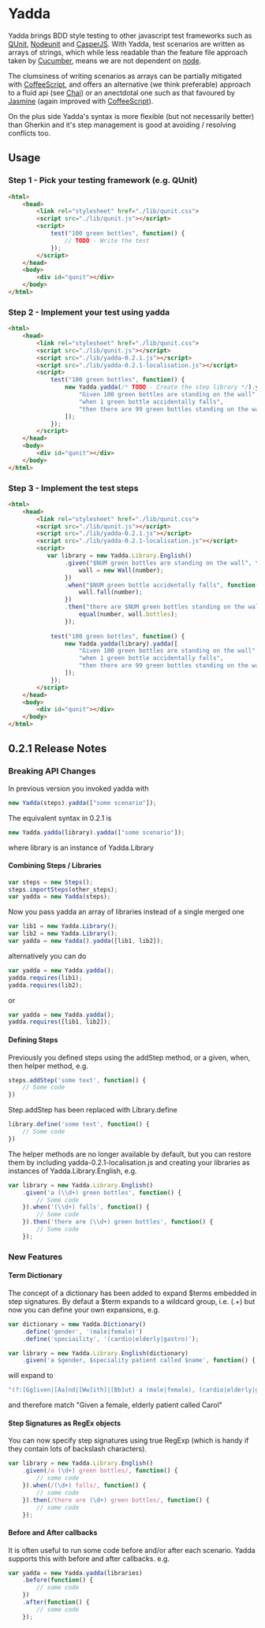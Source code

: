# Yadda

Yadda brings BDD style testing to other javascript test frameworks such as [QUnit](http://qunitjs.com), [Nodeunit](https://github.com/caolan/nodeunit) and [CasperJS](http://casperjs.org). With Yadda, test scenarios are written as arrays of strings, which while less readable than the feature file approach taken by [Cucumber](http://github.com/cucumber/cucumber-js), means we are not dependent on [node](http://node.js). 

The clumsiness of writing scenarios as arrays can be partially mitigated with [CoffeeScript](http://coffeescript.org), and offers an alternative (we think preferable) approach to a fluid api (see [Chai](http://chaijs.com)) or an anectdotal one such as that favoured by [Jasmine](http://pivotal.github.com/jasmine) (again improved with [CoffeeScript](http://coffeescriptcookbook.com/chapters/testing/testing_with_jasmine)).

On the plus side Yadda's syntax is more flexible (but not necessarily better) than Gherkin and it's step management is good at avoiding / resolving conflicts too.

## Usage

### Step 1 - Pick your testing framework (e.g. QUnit)

```html
<html>
    <head>
        <link rel="stylesheet" href="./lib/qunit.css">
        <script src="./lib/qunit.js"></script>   
        <script>
            test("100 green bottles", function() {
                // TODO - Write the test
            });
        </script>
    </head>
    <body>
        <div id="qunit"></div>
    </body>
</html>
```

### Step 2 - Implement your test using yadda

```html
<html>
    <head>
        <link rel="stylesheet" href="./lib/qunit.css">
        <script src="./lib/qunit.js"></script>   
        <script src="./lib/yadda-0.2.1.js"></script>
        <script src="./lib/yadda-0.2.1-localisation.js"></script>
        <script>
            test("100 green bottles", function() {
                new Yadda.yadda(/* TODO - Create the step library */).yadda([
                    "Given 100 green bottles are standing on the wall",
                    "when 1 green bottle accidentally falls",
                    "then there are 99 green bottles standing on the wall"
                ]);
            });
        </script>
    </head>
    <body>
        <div id="qunit"></div>
    </body>
</html>
```

### Step 3 - Implement the test steps

```html
<html>
    <head>
        <link rel="stylesheet" href="./lib/qunit.css">
        <script src="./lib/qunit.js"></script>   
        <script src="./lib/yadda-0.2.1.js"></script>
        <script src="./lib/yadda-0.2.1-localisation.js"></script>
        <script>
           var library = new Yadda.Library.English()
                .given("$NUM green bottles are standing on the wall", function(number) {
                    wall = new Wall(number);
                })                
                .when("$NUM green bottle accidentally falls", function(number) { 
                    wall.fall(number);
                })
                .then("there are $NUM green bottles standing on the wall", function(number) {
                    equal(number, wall.bottles);
                });
                
            test("100 green bottles", function() {
                new Yadda.yadda(library).yadda([
                    "Given 100 green bottles are standing on the wall",
                    "when 1 green bottle accidentally falls",
                    "then there are 99 green bottles standing on the wall"
                ]);
            });                
        </script>
    </head>
    <body>
        <div id="qunit"></div>
    </body>
</html>
```

## 0.2.1 Release Notes

### Breaking API Changes

In previous version you invoked yadda with 
```js
new Yadda(steps).yadda(["some scenario"]);
```
The equivalent syntax in 0.2.1 is
```js
new Yadda.yadda(library).yadda(["some scenario"]);
```
where library is an instance of Yadda.Library
#### Combining Steps / Libraries
```js
var steps = new Steps();
steps.importSteps(other_steps);
var yadda = new Yadda(steps);
```
Now you pass yadda an array of libraries instead of a single merged one
```js
var lib1 = new Yadda.Library();
var lib2 = new Yadda.Library();
var yadda = new Yadda().yadda([lib1, lib2]);
```
alternatively you can do
```js
var yadda = new Yadda.yadda();
yadda.requires(lib1);
yadda.requires(lib2);
```
or
```js
var yadda = new Yadda.yadda();
yadda.requires([lib1, lib2]);
```
#### Defining Steps
Previously you defined steps using the addStep method, or a given, when, then helper method, e.g.
```js
steps.addStep('some text', function() {
    // Some code    
})
```
Step.addStep has been replaced with Library.define
```js
library.define('some text', function() {
    // Some code    
})
```
The helper methods are no longer available by default, but you can restore them by including yadda-0.2.1-localisation.js and creating your libraries as instances of Yadda.Library.English, e.g.
```js
var library = new Yadda.Library.English()
    .given('a (\\d+) green bottles', function() {
        // Some code
    }).when('(\\d+) falls', function() {
        // Some code
    }).then('there are (\\d+) green bottles', function() {
        // Some code
    }); 
```
### New Features

#### Term Dictionary
The concept of a dictionary has been added to expand $terms embedded in step signatures. By defaut a $term expands to a wildcard group, i.e. (.+) but now you can define your own expansions, e.g.

```js
var dictionary = new Yadda.Dictionary()
    .define('gender', '(male|female)')
    .define('speciaility', '(cardio|elderly|gastro)');

var library = new Yadda.Library.English(dictionary)
    .given('a $gender, $speciality patient called $name', function() { /* TODO */ });
```
will expand to 
```js
"(?:[Gg]iven|[Aa]nd|[Ww]ith]|[Bb]ut) a (male|female), (cardio|elderly|gastro) patient called (.+)"
```
and therefore match "Given a female, elderly patient called Carol"

#### Step Signatures as RegEx objects
You can now specify step signatures using true RegExp (which is handy if they contain lots of backslash characters).
```js
var library = new Yadda.Library.English()
    .given(/a (\d+) green bottles/, function() {
        // some code
    }).when(/(\d+) falls/, function() {
        // some code
    }).then(/there are (\d+) green bottles/, function() {
        // some code
    }); 
```
#### Before and After callbacks
It is often useful to run some code before and/or after each scenario. Yadda supports this with before and after callbacks. e.g.
```js
var yadda = new Yadda.yadda(libraries)
    .before(function() {
        // some code
    })
    .after(function() {
        // some code
    });
```
